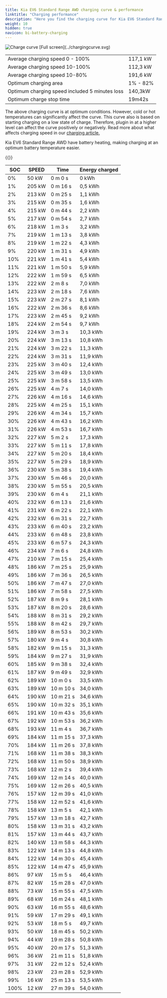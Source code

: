 ```yaml
---
title: Kia EV6 Standard Range AWD charging curve & performance
linktitle: "Charging performance"
description: "Here you find the charging curve for Kia EV6 Standard Range AWD. "
weight: 10
hidden: true
navicon: bi-battery-charging
---
```

<!-- markdownlint-disable MD033 -->
<img src="../chargingcurve.svg" alt="Charge curve" class="img-fluid">
[Full screen](../chargingcurve.svg)

<table class="table">
<tbody>
<tr>
<td>Average charging speed 0 - 100% </td><td>117,1 kW</td>
</tr>
<tr>
<td>Average charging speed 10-100% </td><td>112,3 kW</td>
</tr>
<tr>
<td>Average charging speed 10-80% </td><td>191,6 kW</td>
</tr>
<tr>
<td>Optimum charging area</td><td>1% - 82%</td>
</tr>
<tr>
</tr>
<td>Optimum charging speed included 5 minutes loss</td><td>140,3kW</td>
<tr>
<td>Optimum charge stop time </td><td>19m42s</td>
</tr>
</tbody>
</table>


The above charging curve is at optimum conditions. However, cold or hot temperatures can significantly affect the curve. This curve also is based on starting charging on a low state of charge. Therefore, plugin in at a higher level can affect the curve positively or negatively. Read more about what affects charging speed in our [charging article.](../../../../../technology/battery/charging/) 


Kia EV6 Standard Range AWD have battery heating, making charging at an optimum battery temperature easier. 


{{<evkxdisplayaddarticle />}}
<table class="table">
<thead>
<tr><th>SOC</th><th>SPEED</th><th>Time</th><th>Energy charged</th></tr>
</thead>
<tbody>
<tr>
<td>0%</td><td>50 kW</td><td> 0 m 0 s </td><td>0 kWh </td>
</tr>
<tr>
<td>1%</td><td>205 kW</td><td> 0 m 16 s </td><td>0,5 kWh </td>
</tr>
<tr>
<td>2%</td><td>213 kW</td><td> 0 m 25 s </td><td>1,1 kWh </td>
</tr>
<tr>
<td>3%</td><td>215 kW</td><td> 0 m 35 s </td><td>1,6 kWh </td>
</tr>
<tr>
<td>4%</td><td>215 kW</td><td> 0 m 44 s </td><td>2,2 kWh </td>
</tr>
<tr>
<td>5%</td><td>217 kW</td><td> 0 m 54 s </td><td>2,7 kWh </td>
</tr>
<tr>
<td>6%</td><td>218 kW</td><td> 1 m 3 s </td><td>3,2 kWh </td>
</tr>
<tr>
<td>7%</td><td>219 kW</td><td> 1 m 13 s </td><td>3,8 kWh </td>
</tr>
<tr>
<td>8%</td><td>219 kW</td><td> 1 m 22 s </td><td>4,3 kWh </td>
</tr>
<tr>
<td>9%</td><td>220 kW</td><td> 1 m 31 s </td><td>4,9 kWh </td>
</tr>
<tr>
<td>10%</td><td>221 kW</td><td> 1 m 41 s </td><td>5,4 kWh </td>
</tr>
<tr>
<td>11%</td><td>221 kW</td><td> 1 m 50 s </td><td>5,9 kWh </td>
</tr>
<tr>
<td>12%</td><td>222 kW</td><td> 1 m 59 s </td><td>6,5 kWh </td>
</tr>
<tr>
<td>13%</td><td>222 kW</td><td> 2 m 8 s </td><td>7,0 kWh </td>
</tr>
<tr>
<td>14%</td><td>223 kW</td><td> 2 m 18 s </td><td>7,6 kWh </td>
</tr>
<tr>
<td>15%</td><td>223 kW</td><td> 2 m 27 s </td><td>8,1 kWh </td>
</tr>
<tr>
<td>16%</td><td>222 kW</td><td> 2 m 36 s </td><td>8,6 kWh </td>
</tr>
<tr>
<td>17%</td><td>223 kW</td><td> 2 m 45 s </td><td>9,2 kWh </td>
</tr>
<tr>
<td>18%</td><td>224 kW</td><td> 2 m 54 s </td><td>9,7 kWh </td>
</tr>
<tr>
<td>19%</td><td>224 kW</td><td> 3 m 3 s </td><td>10,3 kWh </td>
</tr>
<tr>
<td>20%</td><td>224 kW</td><td> 3 m 13 s </td><td>10,8 kWh </td>
</tr>
<tr>
<td>21%</td><td>224 kW</td><td> 3 m 22 s </td><td>11,3 kWh </td>
</tr>
<tr>
<td>22%</td><td>224 kW</td><td> 3 m 31 s </td><td>11,9 kWh </td>
</tr>
<tr>
<td>23%</td><td>225 kW</td><td> 3 m 40 s </td><td>12,4 kWh </td>
</tr>
<tr>
<td>24%</td><td>225 kW</td><td> 3 m 49 s </td><td>13,0 kWh </td>
</tr>
<tr>
<td>25%</td><td>225 kW</td><td> 3 m 58 s </td><td>13,5 kWh </td>
</tr>
<tr>
<td>26%</td><td>225 kW</td><td> 4 m 7 s </td><td>14,0 kWh </td>
</tr>
<tr>
<td>27%</td><td>226 kW</td><td> 4 m 16 s </td><td>14,6 kWh </td>
</tr>
<tr>
<td>28%</td><td>225 kW</td><td> 4 m 25 s </td><td>15,1 kWh </td>
</tr>
<tr>
<td>29%</td><td>226 kW</td><td> 4 m 34 s </td><td>15,7 kWh </td>
</tr>
<tr>
<td>30%</td><td>226 kW</td><td> 4 m 43 s </td><td>16,2 kWh </td>
</tr>
<tr>
<td>31%</td><td>226 kW</td><td> 4 m 53 s </td><td>16,7 kWh </td>
</tr>
<tr>
<td>32%</td><td>227 kW</td><td> 5 m 2 s </td><td>17,3 kWh </td>
</tr>
<tr>
<td>33%</td><td>227 kW</td><td> 5 m 11 s </td><td>17,8 kWh </td>
</tr>
<tr>
<td>34%</td><td>227 kW</td><td> 5 m 20 s </td><td>18,4 kWh </td>
</tr>
<tr>
<td>35%</td><td>227 kW</td><td> 5 m 29 s </td><td>18,9 kWh </td>
</tr>
<tr>
<td>36%</td><td>230 kW</td><td> 5 m 38 s </td><td>19,4 kWh </td>
</tr>
<tr>
<td>37%</td><td>230 kW</td><td> 5 m 46 s </td><td>20,0 kWh </td>
</tr>
<tr>
<td>38%</td><td>230 kW</td><td> 5 m 55 s </td><td>20,5 kWh </td>
</tr>
<tr>
<td>39%</td><td>230 kW</td><td> 6 m 4 s </td><td>21,1 kWh </td>
</tr>
<tr>
<td>40%</td><td>232 kW</td><td> 6 m 13 s </td><td>21,6 kWh </td>
</tr>
<tr>
<td>41%</td><td>231 kW</td><td> 6 m 22 s </td><td>22,1 kWh </td>
</tr>
<tr>
<td>42%</td><td>232 kW</td><td> 6 m 31 s </td><td>22,7 kWh </td>
</tr>
<tr>
<td>43%</td><td>233 kW</td><td> 6 m 40 s </td><td>23,2 kWh </td>
</tr>
<tr>
<td>44%</td><td>233 kW</td><td> 6 m 48 s </td><td>23,8 kWh </td>
</tr>
<tr>
<td>45%</td><td>233 kW</td><td> 6 m 57 s </td><td>24,3 kWh </td>
</tr>
<tr>
<td>46%</td><td>234 kW</td><td> 7 m 6 s </td><td>24,8 kWh </td>
</tr>
<tr>
<td>47%</td><td>210 kW</td><td> 7 m 15 s </td><td>25,4 kWh </td>
</tr>
<tr>
<td>48%</td><td>186 kW</td><td> 7 m 25 s </td><td>25,9 kWh </td>
</tr>
<tr>
<td>49%</td><td>186 kW</td><td> 7 m 36 s </td><td>26,5 kWh </td>
</tr>
<tr>
<td>50%</td><td>186 kW</td><td> 7 m 47 s </td><td>27,0 kWh </td>
</tr>
<tr>
<td>51%</td><td>186 kW</td><td> 7 m 58 s </td><td>27,5 kWh </td>
</tr>
<tr>
<td>52%</td><td>187 kW</td><td> 8 m 9 s </td><td>28,1 kWh </td>
</tr>
<tr>
<td>53%</td><td>187 kW</td><td> 8 m 20 s </td><td>28,6 kWh </td>
</tr>
<tr>
<td>54%</td><td>188 kW</td><td> 8 m 31 s </td><td>29,2 kWh </td>
</tr>
<tr>
<td>55%</td><td>188 kW</td><td> 8 m 42 s </td><td>29,7 kWh </td>
</tr>
<tr>
<td>56%</td><td>189 kW</td><td> 8 m 53 s </td><td>30,2 kWh </td>
</tr>
<tr>
<td>57%</td><td>180 kW</td><td> 9 m 4 s </td><td>30,8 kWh </td>
</tr>
<tr>
<td>58%</td><td>182 kW</td><td> 9 m 15 s </td><td>31,3 kWh </td>
</tr>
<tr>
<td>59%</td><td>184 kW</td><td> 9 m 27 s </td><td>31,9 kWh </td>
</tr>
<tr>
<td>60%</td><td>185 kW</td><td> 9 m 38 s </td><td>32,4 kWh </td>
</tr>
<tr>
<td>61%</td><td>187 kW</td><td> 9 m 49 s </td><td>32,9 kWh </td>
</tr>
<tr>
<td>62%</td><td>189 kW</td><td> 10 m 0 s </td><td>33,5 kWh </td>
</tr>
<tr>
<td>63%</td><td>189 kW</td><td> 10 m 10 s </td><td>34,0 kWh </td>
</tr>
<tr>
<td>64%</td><td>190 kW</td><td> 10 m 21 s </td><td>34,6 kWh </td>
</tr>
<tr>
<td>65%</td><td>190 kW</td><td> 10 m 32 s </td><td>35,1 kWh </td>
</tr>
<tr>
<td>66%</td><td>191 kW</td><td> 10 m 43 s </td><td>35,6 kWh </td>
</tr>
<tr>
<td>67%</td><td>192 kW</td><td> 10 m 53 s </td><td>36,2 kWh </td>
</tr>
<tr>
<td>68%</td><td>193 kW</td><td> 11 m 4 s </td><td>36,7 kWh </td>
</tr>
<tr>
<td>69%</td><td>184 kW</td><td> 11 m 15 s </td><td>37,3 kWh </td>
</tr>
<tr>
<td>70%</td><td>184 kW</td><td> 11 m 26 s </td><td>37,8 kWh </td>
</tr>
<tr>
<td>71%</td><td>168 kW</td><td> 11 m 38 s </td><td>38,3 kWh </td>
</tr>
<tr>
<td>72%</td><td>168 kW</td><td> 11 m 50 s </td><td>38,9 kWh </td>
</tr>
<tr>
<td>73%</td><td>168 kW</td><td> 12 m 2 s </td><td>39,4 kWh </td>
</tr>
<tr>
<td>74%</td><td>169 kW</td><td> 12 m 14 s </td><td>40,0 kWh </td>
</tr>
<tr>
<td>75%</td><td>169 kW</td><td> 12 m 26 s </td><td>40,5 kWh </td>
</tr>
<tr>
<td>76%</td><td>157 kW</td><td> 12 m 39 s </td><td>41,0 kWh </td>
</tr>
<tr>
<td>77%</td><td>158 kW</td><td> 12 m 52 s </td><td>41,6 kWh </td>
</tr>
<tr>
<td>78%</td><td>158 kW</td><td> 13 m 5 s </td><td>42,1 kWh </td>
</tr>
<tr>
<td>79%</td><td>157 kW</td><td> 13 m 18 s </td><td>42,7 kWh </td>
</tr>
<tr>
<td>80%</td><td>158 kW</td><td> 13 m 31 s </td><td>43,2 kWh </td>
</tr>
<tr>
<td>81%</td><td>157 kW</td><td> 13 m 44 s </td><td>43,7 kWh </td>
</tr>
<tr>
<td>82%</td><td>140 kW</td><td> 13 m 58 s </td><td>44,3 kWh </td>
</tr>
<tr>
<td>83%</td><td>122 kW</td><td> 14 m 13 s </td><td>44,8 kWh </td>
</tr>
<tr>
<td>84%</td><td>122 kW</td><td> 14 m 30 s </td><td>45,4 kWh </td>
</tr>
<tr>
<td>85%</td><td>122 kW</td><td> 14 m 47 s </td><td>45,9 kWh </td>
</tr>
<tr>
<td>86%</td><td>97 kW</td><td> 15 m 5 s </td><td>46,4 kWh </td>
</tr>
<tr>
<td>87%</td><td>82 kW</td><td> 15 m 28 s </td><td>47,0 kWh </td>
</tr>
<tr>
<td>88%</td><td>73 kW</td><td> 15 m 55 s </td><td>47,5 kWh </td>
</tr>
<tr>
<td>89%</td><td>68 kW</td><td> 16 m 24 s </td><td>48,1 kWh </td>
</tr>
<tr>
<td>90%</td><td>63 kW</td><td> 16 m 55 s </td><td>48,6 kWh </td>
</tr>
<tr>
<td>91%</td><td>59 kW</td><td> 17 m 29 s </td><td>49,1 kWh </td>
</tr>
<tr>
<td>92%</td><td>53 kW</td><td> 18 m 5 s </td><td>49,7 kWh </td>
</tr>
<tr>
<td>93%</td><td>50 kW</td><td> 18 m 45 s </td><td>50,2 kWh </td>
</tr>
<tr>
<td>94%</td><td>44 kW</td><td> 19 m 28 s </td><td>50,8 kWh </td>
</tr>
<tr>
<td>95%</td><td>40 kW</td><td> 20 m 17 s </td><td>51,3 kWh </td>
</tr>
<tr>
<td>96%</td><td>36 kW</td><td> 21 m 11 s </td><td>51,8 kWh </td>
</tr>
<tr>
<td>97%</td><td>31 kW</td><td> 22 m 12 s </td><td>52,4 kWh </td>
</tr>
<tr>
<td>98%</td><td>23 kW</td><td> 23 m 28 s </td><td>52,9 kWh </td>
</tr>
<tr>
<td>99%</td><td>16 kW</td><td> 25 m 13 s </td><td>53,5 kWh </td>
</tr>
<tr>
<td>100%</td><td>12 kW</td><td> 27 m 39 s </td><td>54,0 kWh </td>
</tr>
</tbody>
</table>
